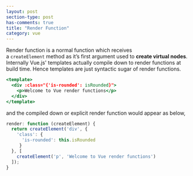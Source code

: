 ```yaml
---
layout: post
section-type: post
has-comments: true
title: "Render Function"
category: vue
---
```


Render function is a normal function which receives a `createElement` method as it’s first argument used to **create virtual nodes**. Internally Vue.js' templates actually compile down to render functions at build time. Hence templates are just syntactic sugar of render functions.

```jsx
<template>
  <div :class="{'is-rounded': isRounded}">
    <p>Welcome to Vue render functions</p>
  </div>
</template>
```

and the compiled down or explicit render function would appear as below,

```jsx
render: function (createElement) {
  return createElement('div', {
    'class': {
      'is-rounded': this.isRounded
     }
  }, [
    createElement('p', 'Welcome to Vue render functions')
  ]);
}
```